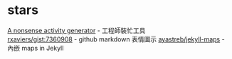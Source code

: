 # stars

[A nonsense activity generator](https://github.com/svenstaro/genact) - 工程師裝忙工具  
[rxaviers/gist:7360908](https://gist.github.com/rxaviers/7360908) - github markdown 表情圖示
[ayastreb/jekyll-maps](https://github.com/ayastreb/jekyll-maps) - 內嵌 maps in Jekyll  

